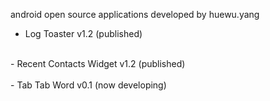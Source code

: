 android open source applications developed by huewu.yang
<br>
- Log Toaster v1.2 (published)<br>
<br>
- Recent Contacts Widget v1.2 (published)<br>
<br>
- Tab Tab Word v0.1 (now developing)